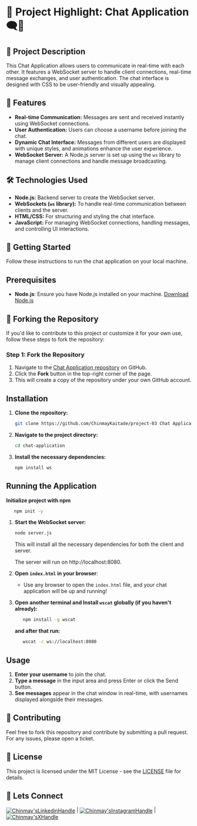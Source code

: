 # 🚀 **Project Highlight: Chat Application 🗨️🍵**

## 📝 Project Description

This Chat Application allows users to communicate in real-time with each other. It features a WebSocket server to handle client connections, real-time message exchanges, and user authentication. The chat interface is designed with CSS to be user-friendly and visually appealing.

## 🎯 Features

- **Real-time Communication:** Messages are sent and received instantly using WebSocket connections.
- **User Authentication:** Users can choose a username before joining the chat.
- **Dynamic Chat Interface:** Messages from different users are displayed with unique styles, and animations enhance the user experience.
- **WebSocket Server:** A Node.js server is set up using the `ws` library to manage client connections and handle message broadcasting.

## 🛠️ Technologies Used

- **Node.js:** Backend server to create the WebSocket server.
- **WebSockets (`ws` library):** To handle real-time communication between clients and the server.
- **HTML/CSS:** For structuring and styling the chat interface.
- **JavaScript:** For managing WebSocket connections, handling messages, and controlling UI interactions.

## 🚀 Getting Started

Follow these instructions to run the chat application on your local machine.

## Prerequisites

- **Node.js**: Ensure you have Node.js installed on your machine. [Download Node.js](https://nodejs.org/)

## 🍴 Forking the Repository

If you'd like to contribute to this project or customize it for your own use, follow these steps to fork the repository:

### Step 1: Fork the Repository

1. Navigate to the [Chat Application repository](https://github.com/ChinmayKaitade/30Days-JavaScript-Challenge/tree/main/Day-26_Project-03_Chat_Application/Project-03%20Chat%20Application) on GitHub.
2. Click the **Fork** button in the top-right corner of the page.
3. This will create a copy of the repository under your own GitHub account.

## Installation

1. **Clone the repository:**

   ```bash
   git clone https://github.com/ChinmayKaitade/project-03 Chat Application.git
   ```

2. **Navigate to the project directory:**

   ```bash
   cd chat-application
   ```

3. **Install the necessary dependencies:**

   ```bash
   npm install ws
   ```

## Running the Application

**Initialize project with npm**

```bash
   npm init -y
```

1. **Start the WebSocket server:**

   ```bash
   node server.js
   ```

   This will install all the necessary dependencies for both the client and server.

   The server will run on http://localhost:8080.

2. **Open `index.html` in your browser**:

   - Use any browser to open the `index.html` file, and your chat application will be up and running!

3. **Open another terminal and Install `wscat` globally (if you haven't already):**

   ```bash
      npm install -g wscat
   ```

   **and after that run:**

   ```bash
      wscat -c ws://localhost:8080
   ```

## Usage

1. **Enter your username** to join the chat.
2. **Type a message** in the input area and press Enter or click the Send button.
3. **See messages** appear in the chat window in real-time, with usernames displayed alongside their messages.

## 🤝 Contributing

Feel free to fork this repository and contribute by submitting a pull request. For any issues, please open a ticket.

## 📄 License

This project is licensed under the MIT License - see the [LICENSE](LICENSE) file for details.

## 📩 Lets Connect

<a href="https://www.linkedin.com/in/chinmay-sharad-kaitade/" target="blank"><img align="center" src="https://img.shields.io/badge/linkedin-%230077B5.svg?style=for-the-badge&logo=linkedin&logoColor=white" alt="Chinmay'sLinkedinHandle" title="LinkedIn"/></a> | <a href="https://www.instagram.com/chinmaykaitade_hunter/" target="blank"><img align="center" src="https://img.shields.io/badge/Instagram-%23E4405F.svg?style=for-the-badge&logo=Instagram&logoColor=white" alt="Chinmay'sInstagramHandle" title="Instagram"/></a> | <a href="https://x.com/chinmaydotcom" target="blank"><img align="center" src="https://img.shields.io/badge/X-%23000000.svg?style=for-the-badge&logo=X&logoColor=white" alt="Chinmay'sXHandle" title="X"/></a>
